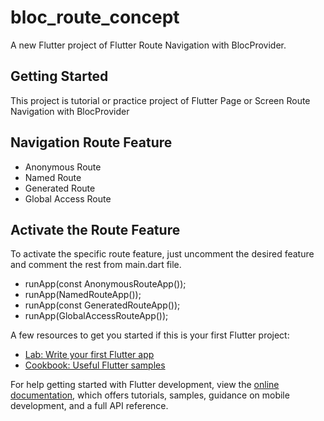 # bloc_route_concept

A new Flutter project of Flutter Route Navigation with BlocProvider.

## Getting Started

This project is tutorial or practice project of Flutter Page or Screen Route Navigation with BlocProvider

## Navigation Route Feature

- Anonymous Route 
- Named Route
- Generated Route
- Global Access Route

## Activate the Route Feature

To activate the specific route feature, just uncomment the desired feature and comment the rest from main.dart file.

- runApp(const AnonymousRouteApp()); 
- runApp(NamedRouteApp()); 
- runApp(const GeneratedRouteApp()); 
- runApp(GlobalAccessRouteApp());

A few resources to get you started if this is your first Flutter project:

- [Lab: Write your first Flutter app](https://docs.flutter.dev/get-started/codelab)
- [Cookbook: Useful Flutter samples](https://docs.flutter.dev/cookbook)

For help getting started with Flutter development, view the
[online documentation](https://bloclibrary.dev/#/), which offers tutorials,
samples, guidance on mobile development, and a full API reference.
